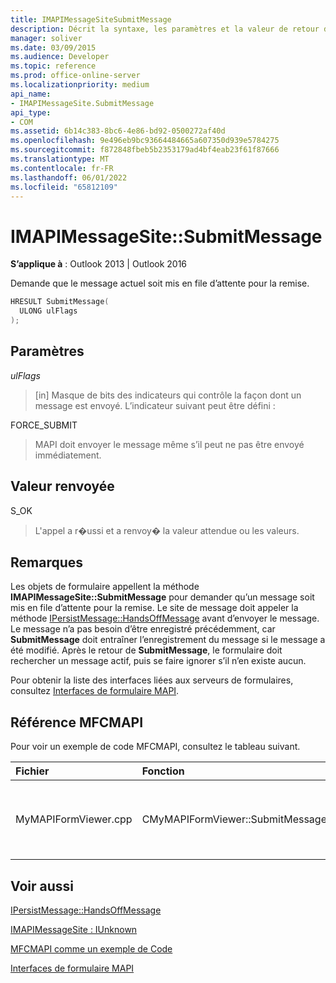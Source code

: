```yaml
---
title: IMAPIMessageSiteSubmitMessage
description: Décrit la syntaxe, les paramètres et la valeur de retour d’IMAPIMessageSiteSubmitMessage, qui demande que le message actuel soit mis en file d’attente pour la remise.
manager: soliver
ms.date: 03/09/2015
ms.audience: Developer
ms.topic: reference
ms.prod: office-online-server
ms.localizationpriority: medium
api_name:
- IMAPIMessageSite.SubmitMessage
api_type:
- COM
ms.assetid: 6b14c383-8bc6-4e86-bd92-0500272af40d
ms.openlocfilehash: 9e496eb9bc93664484665a607350d939e5784275
ms.sourcegitcommit: f872848fbeb5b2353179ad4bf4eab23f61f87666
ms.translationtype: MT
ms.contentlocale: fr-FR
ms.lasthandoff: 06/01/2022
ms.locfileid: "65812109"
---
```

# <a name="imapimessagesitesubmitmessage"></a>IMAPIMessageSite::SubmitMessage

  
  
**S’applique à** : Outlook 2013 | Outlook 2016 
  
Demande que le message actuel soit mis en file d’attente pour la remise.
  
```cpp
HRESULT SubmitMessage(
  ULONG ulFlags
);
```

## <a name="parameters"></a>Paramètres

 _ulFlags_
  
> [in] Masque de bits des indicateurs qui contrôle la façon dont un message est envoyé. L’indicateur suivant peut être défini :
    
FORCE_SUBMIT 
  
> MAPI doit envoyer le message même s’il peut ne pas être envoyé immédiatement.
    
## <a name="return-value"></a>Valeur renvoyée

S_OK 
  
> L'appel a r�ussi et a renvoy� la valeur attendue ou les valeurs.
    
## <a name="remarks"></a>Remarques

Les objets de formulaire appellent la méthode **IMAPIMessageSite::SubmitMessage** pour demander qu’un message soit mis en file d’attente pour la remise. Le site de message doit appeler la méthode [IPersistMessage::HandsOffMessage](ipersistmessage-handsoffmessage.md) avant d’envoyer le message. Le message n’a pas besoin d’être enregistré précédemment, car **SubmitMessage** doit entraîner l’enregistrement du message si le message a été modifié. Après le retour de **SubmitMessage**, le formulaire doit rechercher un message actif, puis se faire ignorer s’il n’en existe aucun. 
  
Pour obtenir la liste des interfaces liées aux serveurs de formulaires, consultez [Interfaces de formulaire MAPI](mapi-form-interfaces.md).
  
## <a name="mfcmapi-reference"></a>Référence MFCMAPI

Pour voir un exemple de code MFCMAPI, consultez le tableau suivant.
  
|**Fichier**|**Fonction**|**Commentaire**|
|:-----|:-----|:-----|
|MyMAPIFormViewer.cpp  <br/> |CMyMAPIFormViewer::SubmitMessage  <br/> |MFCMAPI utilise la méthode **IMAPIMessageSite::SubmitMessage** pour enregistrer le message. Tout d’abord, il appelle la méthode **IPersistMessage::HandsOffMessage** , puis **il appelle SubmitMessage**. |
   
## <a name="see-also"></a>Voir aussi



[IPersistMessage::HandsOffMessage](ipersistmessage-handsoffmessage.md)
  
[IMAPIMessageSite : IUnknown](imapimessagesiteiunknown.md)


[MFCMAPI comme un exemple de Code](mfcmapi-as-a-code-sample.md)
  
[Interfaces de formulaire MAPI](mapi-form-interfaces.md)

